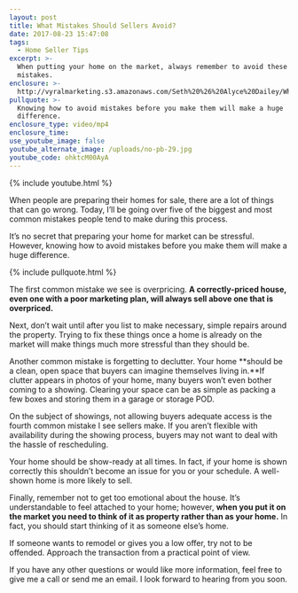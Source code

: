 ```yaml
---
layout: post
title: What Mistakes Should Sellers Avoid?
date: 2017-08-23 15:47:08
tags:
  - Home Seller Tips
excerpt: >-
  When putting your home on the market, always remember to avoid these common
  mistakes.
enclosure: >-
  http://vyralmarketing.s3.amazonaws.com/Seth%20%26%20Alyce%20Dailey/What%20Mistakes%20Should%20Sellers%20Avoid%253F%20%281%29.mp4
pullquote: >-
  Knowing how to avoid mistakes before you make them will make a huge
  difference.
enclosure_type: video/mp4
enclosure_time:
use_youtube_image: false
youtube_alternate_image: /uploads/no-pb-29.jpg
youtube_code: ohktcM00AyA
---
```



{% include youtube.html %}

When people are preparing their homes for sale, there are a lot of things that can go wrong. Today, I’ll be going over five of the biggest and most common mistakes people tend to make during this process.

It’s no secret that preparing your home for market can be stressful. However, knowing how to avoid mistakes before you make them will make a huge difference.

{% include pullquote.html %}

The first common mistake we see is overpricing. **A correctly-priced house, even one with a poor marketing plan, will always sell above one that is overpriced.**

Next, don’t wait until after you list to make necessary, simple repairs around the property. Trying to fix these things once a home is already on the market will make things much more stressful than they should be.

Another common mistake is forgetting to declutter. Your home **should be a clean, open space that buyers can imagine themselves living in.**If clutter appears in photos of your home, many buyers won’t even bother coming to a showing. Clearing your space can be as simple as packing a few boxes and storing them in a garage or storage POD.

On the subject of showings, not allowing buyers adequate access is the fourth common mistake I see sellers make. If you aren’t flexible with availability during the showing process, buyers may not want to deal with the hassle of rescheduling.

Your home should be show-ready at all times. In fact, if your home is shown correctly this shouldn’t become an issue for you or your schedule. A well-shown home is more likely to sell.

Finally, remember not to get too emotional about the house. It’s understandable to feel attached to your home; however, **when you put it on the market you need to think of it as property rather than as your home.** In fact, you should start thinking of it as someone else’s home.

If someone wants to remodel or gives you a low offer, try not to be offended. Approach the transaction from a practical point of view.

If you have any other questions or would like more information, feel free to give me a call or send me an email. I look forward to hearing from you soon.